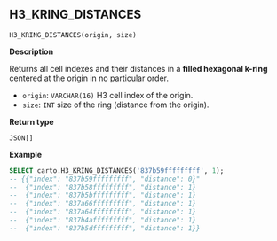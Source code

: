 ## H3_KRING_DISTANCES

```sql:signature
H3_KRING_DISTANCES(origin, size)
```

**Description**

Returns all cell indexes and their distances in a **filled hexagonal k-ring** centered at the origin in no particular order.

* `origin`: `VARCHAR(16)` H3 cell index of the origin.
* `size`: `INT` size of the ring (distance from the origin).

**Return type**

`JSON[]`

**Example**

```sql
SELECT carto.H3_KRING_DISTANCES('837b59fffffffff', 1);
-- {{"index": "837b59fffffffff", "distance": 0}"
--  {"index": "837b58fffffffff", "distance": 1}
--  {"index": "837b5bfffffffff", "distance": 1}
--  {"index": "837a66fffffffff", "distance": 1}
--  {"index": "837a64fffffffff", "distance": 1}
--  {"index": "837b4afffffffff", "distance": 1}
--  {"index": "837b5dfffffffff", "distance": 1}}
```
